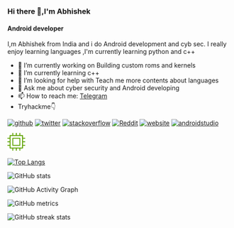 ### Hi there 👋,I'm Abhishek
#### Android developer 
I,m Abhishek from India and i do Android development and cyb sec. I really enjoy learning languages ,I'm currently learning python and c++

- 🔭 I’m currently working on Building custom roms and kernels 
- 🌱 I’m currently learning c++  
- 🤔 I’m looking for help with Teach me more contents about languages 
- 💬 Ask me about cyber security and Android developing 
- 📫 How to reach me:  [Telegram](https://t.me/Lopster_70) 
- Tryhackme👇
<script src="https://tryhackme.com/badge/453800"></script>


[<img src='https://cdn.jsdelivr.net/npm/simple-icons@3.0.1/icons/github.svg' alt='github' height='40'>](https://github.com/Abhishek001konni)  [<img src='https://cdn.jsdelivr.net/npm/simple-icons@3.0.1/icons/twitter.svg' alt='twitter' height='40'>](https://twitter.com/@Lopster70x)  [<img src='https://cdn.jsdelivr.net/npm/simple-icons@3.0.1/icons/stackoverflow.svg' alt='stackoverflow' height='40'>](https://stackoverflow.com/users/17537869)  [<img src='https://cdn.jsdelivr.net/npm/simple-icons@3.0.1/icons/reddit.svg' alt='Reddit' height='40'>](https://www.reddit.com/user/_Lopster_U-S_)  [<img src='https://cdn.jsdelivr.net/npm/simple-icons@3.0.1/icons/icloud.svg' alt='website' height='40'>](http://abhishek001konni.github.io/)  [<img src='https://cdn.jsdelivr.net/npm/simple-icons@3.0.1/icons/androidstudio.svg' alt='androidstudio' height='40'>](https://developers.google.com/profile/u/115572782689495775478)  

<a href='https://docs.github.com/en/developers'><img src='https://raw.githubusercontent.com/acervenky/animated-github-badges/master/assets/devbadge.gif' width='40' height='40'></a> 

[![Top Langs](https://github-readme-stats.vercel.app/api/top-langs/?username=Abhishek001konni)](https://github.com/anuraghazra/github-readme-stats)

![GitHub stats](https://github-readme-stats.vercel.app/api?username=Abhishek001konni&show_icons=true&count_private=true)  

![GitHub Activity Graph](https://activity-graph.herokuapp.com/graph?username=Abhishek001konni)  

![GitHub metrics](https://metrics.lecoq.io/Abhishek001konni)  

![GitHub streak stats](https://github-readme-streak-stats.herokuapp.com/?user=Abhishek001konni)  


